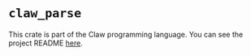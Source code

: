 # `claw_parse`

This crate is part of the Claw programming language. You can see the project README [here](https://github.com/BD103/Claw).
